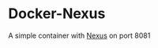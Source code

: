 Docker-Nexus
============

A simple container with [Nexus](http://www.sonatype.com/nexus) on port 8081